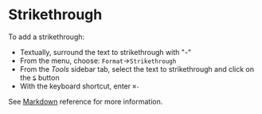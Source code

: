# Strikethrough

To add a strikethrough:

- Textually, surround the text to strikethrough with "-"
- From the menu, choose: `Format`→`Strikethrough`
- From the _Tools_ sidebar tab, select the text to strikethrough and click on the ~~`S`~~ button
- With the keyboard shortcut, enter `⌘-`

See  [Markdown](#md-strikethrough) reference for more information. 
